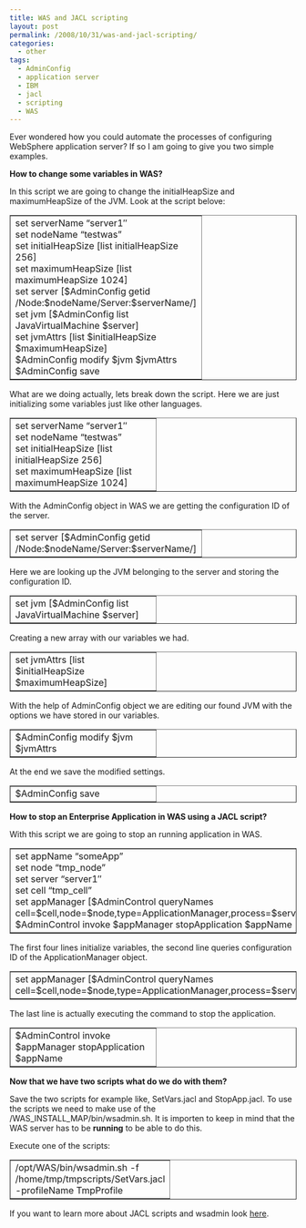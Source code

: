 ```yaml
---
title: WAS and JACL scripting
layout: post
permalink: /2008/10/31/was-and-jacl-scripting/
categories:
  - other
tags:
  - AdminConfig
  - application server
  - IBM
  - jacl
  - scripting
  - WAS
---
```

Ever wondered how you could automate the processes of configuring WebSphere application server? If so I am going to give you two simple examples.

**How to change some variables in WAS?**<!--more-->

In this script we are going to change the initialHeapSize and maximumHeapSize of the JVM. Look at the script belove:

<table border="1" cellspacing="0" cellpadding="4" width="100%">
  <col width="256"></col> <tr>
    <td width="100%" valign="top">
      set serverName &#8220;server1&#8243;<br /> set nodeName &#8220;testwas&#8221;<br /> set initialHeapSize [list initialHeapSize 256]<br /> set maximumHeapSize [list maximumHeapSize 1024]<br /> set server [$AdminConfig getid /Node:$nodeName/Server:$serverName/]<br /> set jvm [$AdminConfig list JavaVirtualMachine $server]<br /> set jvmAttrs [list $initialHeapSize $maximumHeapSize]<br /> $AdminConfig modify $jvm $jvmAttrs<br /> $AdminConfig save
    </td>
  </tr>
</table>

What are we doing actually, lets break down the script. Here we are just initializing some variables just like other languages.

<table border="1" cellspacing="0" cellpadding="4" width="100%">
  <col width="256"></col> <tr>
    <td width="100%" valign="top">
      set serverName &#8220;server1&#8243;<br /> set nodeName &#8220;testwas&#8221;<br /> set initialHeapSize [list initialHeapSize 256]<br /> set maximumHeapSize [list maximumHeapSize 1024]
    </td>
  </tr>
</table>

With the AdminConfig object in WAS we are getting the configuration ID of the server.

<table border="1" cellspacing="0" cellpadding="4" width="100%">
  <col width="256"></col> <tr>
    <td width="100%" valign="top">
      set server [$AdminConfig getid /Node:$nodeName/Server:$serverName/]
    </td>
  </tr>
</table>

Here we are looking up the JVM belonging to the server and storing the configuration ID.

<table border="1" cellspacing="0" cellpadding="4" width="100%">
  <col width="256"></col> <tr>
    <td width="100%" valign="top">
      set jvm [$AdminConfig list JavaVirtualMachine $server]
    </td>
  </tr>
</table>

Creating a new array with our variables we had.

<table border="1" cellspacing="0" cellpadding="4" width="100%">
  <col width="256"></col> <tr>
    <td width="100%" valign="top">
      set jvmAttrs [list $initialHeapSize $maximumHeapSize]
    </td>
  </tr>
</table>

With the help of AdminConfig object we are editing our found JVM with the options we have stored in our variables.

<table border="1" cellspacing="0" cellpadding="4" width="100%">
  <col width="256"></col> <tr>
    <td width="100%" valign="top">
      $AdminConfig modify $jvm $jvmAttrs
    </td>
  </tr>
</table>

At the end we save the modified settings.

<table border="1" cellspacing="0" cellpadding="4" width="100%">
  <col width="256"></col> <tr>
    <td width="100%" valign="top">
      $AdminConfig save
    </td>
  </tr>
</table>

**How to stop an Enterprise Application in WAS using a JACL script?**

With this script we are going to stop an running application in WAS.

<table border="1" cellspacing="0" cellpadding="4" width="100%">
  <col width="256"></col> <tr>
    <td width="100%" valign="top">
      set appName &#8220;someApp&#8221;<br /> set node &#8220;tmp_node&#8221;<br /> set server &#8220;server1&#8243;<br /> set cell &#8220;tmp_cell&#8221;<br /> set appManager [$AdminControl queryNames cell=$cell,node=$node,type=ApplicationManager,process=$server,*]<br /> $AdminControl invoke $appManager stopApplication $appName
    </td>
  </tr>
</table>

The first four lines initialize variables, the second line queries configuration ID of the ApplicationManager object.

<table border="1" cellspacing="0" cellpadding="4" width="100%">
  <col width="256"></col> <tr>
    <td width="100%" valign="top">
      set appManager [$AdminControl queryNames cell=$cell,node=$node,type=ApplicationManager,process=$server,*]
    </td>
  </tr>
</table>

The last line is actually executing the command to stop the application.

<table border="1" cellspacing="0" cellpadding="4" width="100%">
  <col width="256"></col> <tr>
    <td width="100%" valign="top">
      $AdminControl invoke $appManager stopApplication $appName
    </td>
  </tr>
</table>

**Now that we have two scripts what do we do with them?**

Save the two scripts for example like, SetVars.jacl and StopApp.jacl. To use the scripts we need to make use of the /WAS\_INSTALL\_MAP/bin/wsadmin.sh. It is importen to keep in mind that the WAS server has to be **running** to be able to do this.

Execute one of the scripts:

<table border="1" cellspacing="0" cellpadding="4" width="100%">
  <col width="256"></col> <tr>
    <td width="100%" valign="top">
      /opt/WAS/bin/wsadmin.sh -f /home/tmp/tmpscripts/SetVars.jacl -profileName TmpProfile
    </td>
  </tr>
</table>

If you want to learn more about JACL scripts and wsadmin look [here][1].

 [1]: http://publib.boulder.ibm.com/infocenter/wasinfo/v6r0/index.jsp?topic=/com.ibm.websphere.express.doc/info/exp/ae/welc_ref_adm_script.html